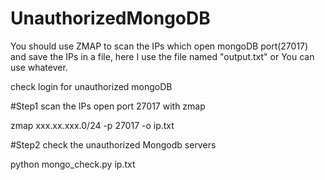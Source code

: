 # UnauthorizedMongoDB
You should use ZMAP to scan the IPs which open mongoDB port(27017) and save the IPs in a file, here I use the file named "output.txt" or You can use whatever.

check login for unauthorized mongoDB

#Step1 scan the IPs open port 27017 with zmap

zmap xxx.xx.xxx.0/24 -p 27017 -o ip.txt

#Step2 check the unauthorized Mongodb servers

python mongo_check.py ip.txt

